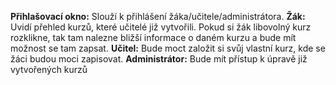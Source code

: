 **Přihlašovací okno:** Slouží k přihlášení žáka/učitele/administrátora.
**Žák:** Uvidí přehled kurzů, které učitelé již vytvořili. Pokud si žák libovolný kurz rozklikne, tak tam nalezne bližší informace o daném kurzu a bude mít možnost se tam zapsat.
**Učitel:** Bude moct založit si svůj vlastní kurz, kde se žáci budou moci zapisovat.
**Administrátor:** Bude mít přístup k úpravě již vytvořených kurzů